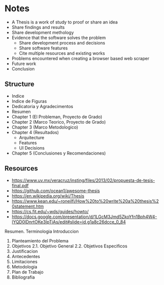 # Notes

- A Thesis is a work of study to proof or share an idea
- Share findings and results
- Share development methology
- Evidence that the software solves the problem
  - Share development process and decisions
  - Share software features
  - Cite multiple resources and existing works
- Problems encountered when creating a browser based web scraper
- Future work
- Conclusion

## Structure

- Indice
- Indice de Figuras
- Dedicatoria y Agradecimentos
- Resumen
- Chapter 1 (El Probleman, Proyecto de Grado)
- Chapter 2 (Marco Teorico, Proyecto de Grado)
- Chapter 3 (Marco Metodologico)
- Chapter 4 (Resultados)
  - Arquitecture
  - Features
  - UI Decisions
- Chapter 5 (Conclusiones y Recomendaciones)

## Resources

- https://www.uv.mx/veracruz/insting/files/2013/02/propuesta-de-tesis-final.pdf
- https://github.com/ocean1/awesome-thesis
- https://en.wikipedia.org/wiki/Thesis
- https://www.kean.edu/~roneilfi/How%20to%20write%20a%20thesis%20statement.htm
- https://cs.fit.edu/~wds/guides/howto/
- https://docs.google.com/presentation/d/1LGcM3Jmd5ZkoYfn1Bph4W4-lYQD0lDnrtOKe3IpTiAs/edit#slide=id.g1a8c26dcce_0_84

Resumen. 
Terminologia 
Introduccion
1. Planteamiento del Problema
2. Objetivos 
2.1. Objetivo General 
2.2. Objetivos Especificos 
3. Justificacion 
4. Antecedentes 
5. Limitaciones 
6. Metodologia 
7. Plan de Trabajo 
8. Bibliografia
